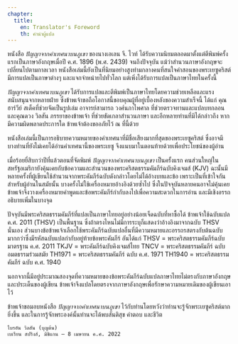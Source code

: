 ```yaml
---
chapter:
  title:
    en: Translator's Foreword
    th: คำนำผู้แปล
---
```

หนังสือ *ปัญญาจากคำเทศนาบนภูเขา* ของนางเอเลน จี. ไวท์ ได้รับความนิยมตลอดมาตั้งแต่ตีพิมพ์ครั้งแรกเป็นภาษาอังกฤษเมื่อปี ค.ศ. 1896 (พ.ศ. 2439) จนถึงปัจจุบัน แม้ว่าสำนวนภาษาอังกฤษจะเปลี่ยนไปตามกาลเวลา หนังสือเล่มนี้ยังเป็นที่นิยมอย่างสูงท่ามกลางคนที่สนใจคำสอนของพระเยซูคริสต์ มีการแปลเป็นภาษาต่างๆ และแจกจำหน่ายไปทั่วโลก แต่เพิ่งได้รับการแปลเป็นภาษาไทยในครั้งนี้

*ปัญญาจากคำเทศนาบนภูเขา* ได้รับการแปลและตีพิมพ์เป็นภาษาไทยโดยความช่วยเหลือและแรงสนับสนุนจากหลายฝ่าย ซึ่งข้าพเจ้าขอถือโอกาสนี้ขอบคุณผู้ที่อยู่เบื้องหลังของความสำเร็จนี้ ได้แก่ คุณฮาร์วีย์ สเต็คที่ช่วยจัดเป็นรูปเล่ม อาจารย์สามารถ วงศ์นภาไพศาล ที่ช่วยตรวจทานและแปลบทกลอน และคุณดวง วิลสัน ภรรยาของข้าพเจ้า  ที่ช่วยขัดเกลาสำนวนภาษา และอีกหลายท่านที่มิได้กล่าวถึง หากมีความผิดพลาดประการใด ข้าพเจ้าต้องขออภัยไว้ ณ ที่นี้ด้วย

หนังสือเล่มนี้เป็นการอธิบายความหมายของคำเทศนาที่มีชื่อเสียงมากที่สุดของพระเยซูคริสต์ ซึ่งอาจมีบางท่านที่ยังไม่เคยได้อ่านคำเทศนานี้ของพระเยซู จึงแนบมาในตอนท้ายด้วยเพื่อประโยชน์ของผู้อ่าน

เมื่อร้อยยี่สิบกว่าปีที่แล้วตอนที่จัดพิมพ์ *ปัญญาจากคำเทศนาบนภูเขา* เป็นครั้งแรก คนส่วนใหญ่ในสหรัฐอเมริกายังคุ้นเคยกับข้อความและสำนวนของพระคริสตธรรมคัมภีร์ฉบับคิงเจมส์ (KJV) ฉะนั้นมีหลายครั้งที่ผู้เขียนใช้สำนวนจากพระคัมภีร์ฉบับดังกล่าวโดยไม่ได้อ้างบทและข้อ เพราะเป็นที่เข้าใจกันสำหรับผู้อ่านในสมัยนั้น บางครั้งไม่ใช้เครื่องหมายอ้างอิงด้วยซ้ำไป ซึ่งในปัจจุบันหลายคนอาจไม่คุ้นเคย ข้าพเจ้าจึงวางเครื่องหมายคำพูดและข้อพระคัมภีร์กำกับลงไปเพื่อความสะดวกในการอ่าน และมีเชิงอรรถอธิบายเพิ่มในบางจุด

ปัจจุบันมีพระคริสตธรรมคัมภีร์ที่แปลเป็นภาษาไทยอยู่อย่างน้อยเจ็ดฉบับที่หาซื้อได้ ข้าพเจ้าใช้ฉบับแปล ค.ศ. 2011 (THSV) เป็นพื้นฐาน ซึ่งถ้าตรงไหนไม่มีการระบุก็แสดงว่าอ้างอิงมาจากฉบับ THSV นั่นเอง ส่วนบางข้อข้าพเจ้าเลือกใช้พระคัมภีร์ฉบับแปลอื่นที่มีความหมายและอรรถรสตรงกับต้นฉบับมากกว่าซึ่งมีรหัสฉบับแปลกำกับอยู่ท้ายข้อพระคัมภีร์ อันได้แก่
    THSV = พระคริสตธรรมคัมภีร์ฉบับมาตรฐาน ค.ศ. 2011
    TKJV = พระคัมภีร์ฉบับคิงเจมส์ไทย
    TNCV = พระคริสตธรรมคัมภีร์ ฉบับอมตธรรมร่วมสมัย
    TH1971 = พระคริสตธรรมคัมภีร์ ฉบับ ค.ศ. 1971
    TH1940 = พระคริสตธรรมคัมภีร์ ฉบับ ค.ศ. 1940

นอกจากนี้มีอยู่ประมาณสองจุดที่ความหมายของข้อพระคัมภีร์ฉบับแปลภาษาไทยไม่ตรงกับภาษาอังกฤษและประเด็นของผู้เขียน ข้าพเจ้าจึงแปลโดยตรงจากภาษาอังกฤษเพื่อรักษาความหมายเดิมของผู้เขียนเอาไว้

ข้าพเจ้าขอมอบหนังสือ *ปัญญาจากคำเทศนาบนภูเขา* ไว้กับท่านโดยหวังว่าท่านจะรู้จักพระเยซูคริสต์มากยิ่งขึ้น และในการรู้จักพระองค์นั้นท่านจะได้พบสันติสุข คำตอบ และชีวิต

    ไบรอัน วิลสัน (บุญต้น)
    เบเรียน สปริงส์, มิชิแกน — 8 เมษายน ค.ศ. 2022